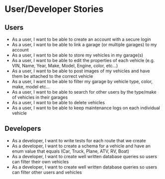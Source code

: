 # User/Developer Stories
## Users
  - As a user, I want to be able to create an account with a secure login
  - As a user, I want to be able to link a garage (or multiple garages) to my account
  - As a user, I want to be able to store my vehicles in my garage(s)
  - As a user, I want to be able to edit the properties of each vehicle (e.g. VIN, Name, Year, Make, Model, Engine, color, etc...)
  - As a user, I want to be able to post images of my vehicles and have them be attached to the correct vehicle
  - As a user, I want to be able to filter my garage by vehicle type, color, make, model etc...
  - As a user, I want to be able to search for other users by the type/make of vehicles in their garages
  - As a user, I want to be able to delete vehicles
  - As a user, I want to be able to keep maintenance logs on each individual vehicle

## Developers
  - As a developer, I want to write tests for each route that we create
  - As a developer, I want to create a schema for a vehicle and have an enum value that equals (Car, Truck, Plane, ATV, RV, Boat)
  - As a developer, I want to create well written database queries so users can filter their own vehicles
  - As a developer, I want to create well written database queries so users can filter other users and vehicles